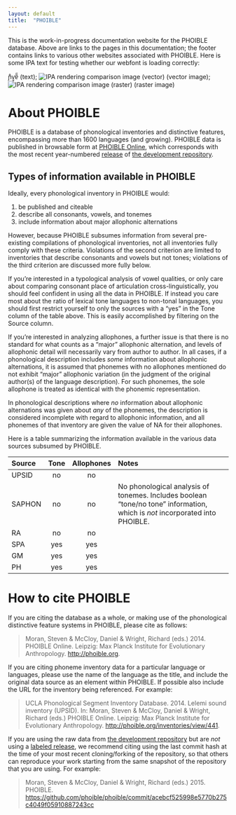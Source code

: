 ```yaml
---
layout: default
title:  "PHOIBLE"
---
```


This is the work-in-progress documentation website for the PHOIBLE database. Above are links to the pages in this documentation; the footer contains links to various other websites associated with PHOIBLE. Here is some IPA text for testing whether our webfont is loading correctly:

<span class='ipa'>ɲ̊ⱱ̤̥ɐ̃̋</span> (text); ![IPA rendering comparison image (vector)](/images/ipa-test.svg "scalable vector graphic (svg)") (vector image); ![IPA rendering comparison image (raster)](/images/ipa-test.png "portable network graphic (png)") (raster image)

# About PHOIBLE
PHOIBLE is a database of phonological inventories and distinctive features, encompassing more than 1600 languages (and growing). PHOIBLE data is published in browsable form at [PHOIBLE Online](http://phoible.org), which corresponds with the most recent year-numbered [release](https://github.com/phoible/phoible/releases) of [the development repository](https://github.com/phoible/phoible).

## Types of information available in PHOIBLE
Ideally, every phonological inventory in PHOIBLE would:

1. be published and citeable
2. describe all consonants, vowels, and tonemes
3. include information about major allophonic alternations

However, because PHOIBLE subsumes information from several pre-existing compilations of phonological inventories, not all inventories fully comply with these criteria. Violations of the second criterion are limited to inventories that describe consonants and vowels but not tones; violations of the third criterion are discussed more fully below.

If you’re interested in a typological analysis of vowel qualities, or only care about comparing consonant place of articulation cross-linguistically, you should feel confident in using all the data in PHOIBLE. If instead you care most about the ratio of lexical tone languages to non-tonal languages, you should first restrict yourself to only the sources with a “yes” in the Tone column of the table above. This is easily accomplished by filtering on the <span class="mono">Source</span> column.

If you’re interested in analyzing allophones, a further issue is that there is no standard for what counts as a “major” allophonic alternation, and levels of allophonic detail will necessarily vary from author to author. In all cases, if a phonological description includes *some* information about allophonic alternations, it is assumed that phonemes with no allophones mentioned do not exhibit “major” allophonic variation (in the judgment of the original author(s) of the language description). For such phonemes, the sole allophone is treated as identical with the phonemic representation.

In phonological descriptions where *no* information about allophonic alternations was given about *any* of the phonemes, the description is considered incomplete with regard to allophonic information, and all phonemes of that inventory are given the value of <span class="mono">NA</span> for their allophones.

Here is a table summarizing the information available in the various data sources subsumed by PHOIBLE.

Source | Tone | Allophones | Notes
:------|:----:|:----------:|:------
UPSID  |  no  |     no     |
SAPHON |  no  |     no     | <span class="sm">No phonological analysis of tonemes. Includes boolean “tone/no tone” information, which is *not* incorporated into PHOIBLE.</span>
RA     |  no  |     no     |
SPA    |  yes |     yes    |
GM     |  yes |     yes    |
PH     |  yes |     yes    |

# How to cite PHOIBLE
If you are citing the database as a whole, or making use of the phonological distinctive feature systems in PHOIBLE, please cite as follows:
> Moran, Steven & McCloy, Daniel & Wright, Richard (eds.) 2014. PHOIBLE Online. Leipzig: Max Planck Institute for Evolutionary Anthropology. http://phoible.org.

If you are citing phoneme inventory data for a particular language or languages, please use the name of the language as the title, and include the original data source as an element within PHOIBLE. If possible also include the URL for the inventory being referenced. For example:
> UCLA Phonological Segment Inventory Database. 2014. Lelemi sound inventory (UPSID). In: Moran, Steven & McCloy, Daniel & Wright, Richard (eds.) PHOIBLE Online. Leipzig: Max Planck Institute for Evolutionary Anthropology. http://phoible.org/inventories/view/441.

If you are using the raw data from [the development repository](https://github.com/phoible/phoible) but are *not* using a [labeled release](https://github.com/phoible/phoible/releases), we recommend citing using the last commit hash at the time of your most recent cloning/forking of the repository, so that others can reproduce your work starting from the same snapshot of the repository that you are using. For example:
> Moran, Steven & McCloy, Daniel & Wright, Richard (eds.) 2015. PHOIBLE. https://github.com/phoible/phoible/commit/acebcf525998e5770b275c4049f05910887243cc
